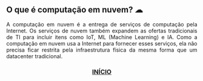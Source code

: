 ## O que é computação em nuvem? ☁

<p align="justify"> A computação em nuvem é a entrega de serviços de computação pela Internet. Os serviços de nuvem também expandem as ofertas tradicionais de TI para incluir itens como IoT, ML (Machine Learning) e IA. Como a computação em nuvem usa a Internet para fornecer esses serviços, ela não precisa ficar restrita pela infraestrutura física da mesma forma que um datacenter tradicional. </a>

### <p align="center"> <a href="https://github.com/ofabiobatista/AZ-900/blob/main/README.md"> INÍCIO </a></p>
